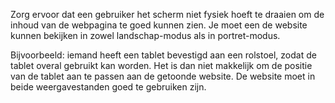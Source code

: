 <!-- @license CC0-1.0 -->

Zorg ervoor dat een gebruiker het scherm niet fysiek hoeft te draaien om de inhoud van de webpagina te goed kunnen zien. Je moet een de website kunnen bekijken in zowel landschap-modus als in portret-modus.

Bijvoorbeeld: iemand heeft een tablet bevestigd aan een rolstoel, zodat de tablet overal gebruikt kan worden. Het is dan niet makkelijk om de positie van de tablet aan te passen aan de getoonde website. De website moet in beide weergavestanden goed te gebruiken zijn.

